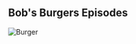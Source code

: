 ## Bob's Burgers Episodes

![Burger](https://github.com/user-attachments/assets/856d2d76-1a66-4b72-b963-c874dff84be4)
